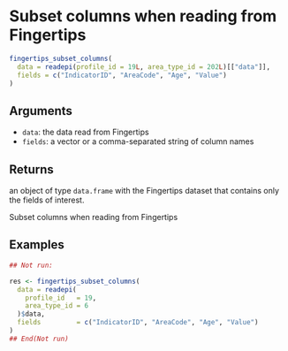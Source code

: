 # Subset columns when reading from Fingertips

```r
fingertips_subset_columns(
  data = readepi(profile_id = 19L, area_type_id = 202L)[["data"]],
  fields = c("IndicatorID", "AreaCode", "Age", "Value")
)
```

## Arguments

- `data`: the data read from Fingertips
- `fields`: a vector or a comma-separated string of column names

## Returns

an object of type `data.frame` with the Fingertips dataset that contains only the fields of interest.

Subset columns when reading from Fingertips

## Examples

```r
## Not run:

res <- fingertips_subset_columns(
  data = readepi(
    profile_id   = 19,
    area_type_id = 6
  )$data,
  fields         = c("IndicatorID", "AreaCode", "Age", "Value")
)
## End(Not run)
```
